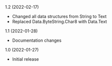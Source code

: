 1.2 (2022-02-17)

  * Changed all data structures from String to Text
  * Replaced Data.ByteString.Char8 with Data.Text


1.1 (2022-01-28)

  * Documentation changes


1.0 (2022-01-27)

  * Initial release
